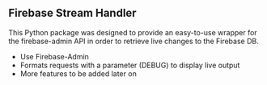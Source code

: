 ## Firebase Stream Handler

This Python package was designed to provide an easy-to-use wrapper for the firebase-admin API in order to retrieve live changes to the Firebase DB.

* Use Firebase-Admin
* Formats requests with a parameter (DEBUG) to display live output
* More features to be added later on